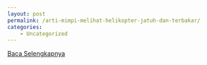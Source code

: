 ```yaml
---
layout: post
permalink: /arti-mimpi-melihat-helikopter-jatuh-dan-terbakar/
categories:
    - Uncategorized
---
```


[Baca Selengkapnya](/03)